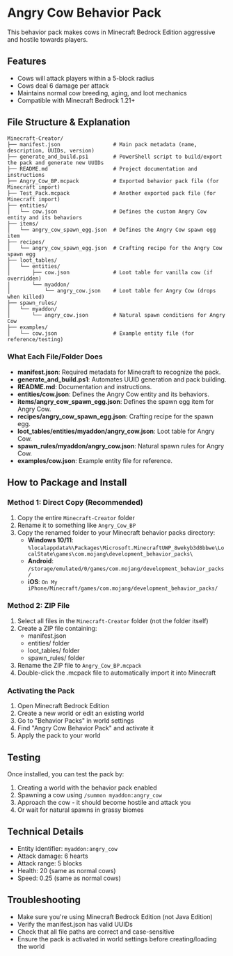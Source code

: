 # Angry Cow Behavior Pack

This behavior pack makes cows in Minecraft Bedrock Edition aggressive and hostile towards players.

## Features
- Cows will attack players within a 5-block radius
- Cows deal 6 damage per attack
- Maintains normal cow breeding, aging, and loot mechanics
- Compatible with Minecraft Bedrock 1.21+

## File Structure & Explanation
```
Minecraft-Creator/
├── manifest.json                 # Main pack metadata (name, description, UUIDs, version)
├── generate_and_build.ps1        # PowerShell script to build/export the pack and generate new UUIDs
├── README.md                     # Project documentation and instructions
├── Angry_Cow_BP.mcpack           # Exported behavior pack file (for Minecraft import)
├── Test_Pack.mcpack              # Another exported pack file (for Minecraft import)
├── entities/
│   └── cow.json                  # Defines the custom Angry Cow entity and its behaviors
├── items/
│   └── angry_cow_spawn_egg.json  # Defines the Angry Cow spawn egg item
├── recipes/
│   └── angry_cow_spawn_egg.json  # Crafting recipe for the Angry Cow spawn egg
├── loot_tables/
│   └── entities/
│       ├── cow.json              # Loot table for vanilla cow (if overridden)
│       └── myaddon/
│           └── angry_cow.json    # Loot table for Angry Cow (drops when killed)
├── spawn_rules/
│   └── myaddon/
│       └── angry_cow.json        # Natural spawn conditions for Angry Cow
├── examples/
│   └── cow.json                  # Example entity file (for reference/testing)
```

### What Each File/Folder Does
- **manifest.json**: Required metadata for Minecraft to recognize the pack.
- **generate_and_build.ps1**: Automates UUID generation and pack building.
- **README.md**: Documentation and instructions.
- **entities/cow.json**: Defines the Angry Cow entity and its behaviors.
- **items/angry_cow_spawn_egg.json**: Defines the spawn egg item for Angry Cow.
- **recipes/angry_cow_spawn_egg.json**: Crafting recipe for the spawn egg.
- **loot_tables/entities/myaddon/angry_cow.json**: Loot table for Angry Cow.
- **spawn_rules/myaddon/angry_cow.json**: Natural spawn rules for Angry Cow.
- **examples/cow.json**: Example entity file for reference.

## How to Package and Install

### Method 1: Direct Copy (Recommended)
1. Copy the entire `Minecraft-Creator` folder
2. Rename it to something like `Angry_Cow_BP`
3. Copy the renamed folder to your Minecraft behavior packs directory:
   - **Windows 10/11**: `%localappdata%\Packages\Microsoft.MinecraftUWP_8wekyb3d8bbwe\LocalState\games\com.mojang\development_behavior_packs\`
   - **Android**: `/storage/emulated/0/games/com.mojang/development_behavior_packs/`
   - **iOS**: `On My iPhone/Minecraft/games/com.mojang/development_behavior_packs/`

### Method 2: ZIP File
1. Select all files in the `Minecraft-Creator` folder (not the folder itself)
2. Create a ZIP file containing:
   - manifest.json
   - entities/ folder
   - loot_tables/ folder  
   - spawn_rules/ folder
3. Rename the ZIP file to `Angry_Cow_BP.mcpack`
4. Double-click the .mcpack file to automatically import it into Minecraft

### Activating the Pack
1. Open Minecraft Bedrock Edition
2. Create a new world or edit an existing world
3. Go to "Behavior Packs" in world settings
4. Find "Angry Cow Behavior Pack" and activate it
5. Apply the pack to your world

## Testing
Once installed, you can test the pack by:
1. Creating a world with the behavior pack enabled
2. Spawning a cow using `/summon myaddon:angry_cow`
3. Approach the cow - it should become hostile and attack you
4. Or wait for natural spawns in grassy biomes

## Technical Details
- Entity identifier: `myaddon:angry_cow`
- Attack damage: 6 hearts
- Attack range: 5 blocks
- Health: 20 (same as normal cows)
- Speed: 0.25 (same as normal cows)

## Troubleshooting
- Make sure you're using Minecraft Bedrock Edition (not Java Edition)
- Verify the manifest.json has valid UUIDs
- Check that all file paths are correct and case-sensitive
- Ensure the pack is activated in world settings before creating/loading the world